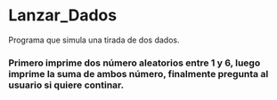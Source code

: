 # Lanzar_Dados

Programa que simula  una tirada de dos dados. 
### Primero imprime dos número aleatorios entre 1 y 6, luego imprime la suma de ambos número, finalmente pregunta al usuario si quiere continar.
